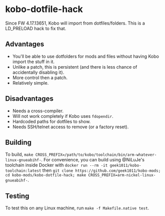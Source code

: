 # kobo-dotfile-hack
Since FW 4.17.13651, Kobo will import from dotfiles/folders. This is a LD_PRELOAD hack to fix that.

## Advantages
- You'll be able to use dotfolders for mods and files without having Kobo import the stuff in it.
- Unlike a patch, this is persistent (and there is less chance of accidentally disabling it).
- More control then a patch.
- Relatively simple.

## Disadvantages
- Needs a cross-compiler.
- Will not work completely if Kobo uses `fdopendir`.
- Hardcoded paths for dotfiles to show.
- Needs SSH/telnet access to remove (or a factory reset).

## Building
To build, `make CROSS_PREFIX=/path/to/kobo/toolchain/bin/arm-whatever-linux-gnueabihf-`. For convenience, you can build using @NiLuJe's toolchain inside Docker with `docker run --rm -it geek1011/kobo-toolchain:latest` then `git clone https://github.com/geek1011/kobo-mods; cd kobo-mods/kobo-dotfile-hack; make CROSS_PREFIX=arm-nickel-linux-gnueabihf-`.

## Testing
To test this on any Linux machine, run `make -f Makefile.native test`.
